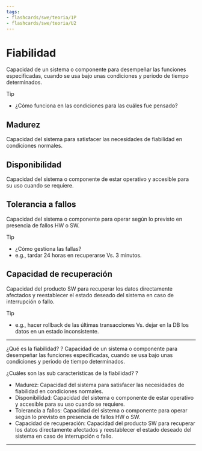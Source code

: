 ```yaml
---
tags:
- flashcards/swe/teoria/1P
- flashcards/swe/teoria/U2
---
```


# Fiabilidad

Capacidad de un sistema o componente para desempeñar las funciones especificadas, cuando se usa bajo unas condiciones y periodo de tiempo determinados.

> [!TIP]
>
> - ¿Cómo funciona en las condiciones para las cuáles fue pensado?

## Madurez

Capacidad del sistema para satisfacer las necesidades de fiabilidad en condiciones normales.

## Disponibilidad

Capacidad del sistema o componente de estar operativo y accesible para su uso cuando se requiere.

## Tolerancia a fallos

Capacidad del sistema o componente para operar según lo previsto en presencia de fallos HW o SW.

> [!TIP]
>
> - ¿Cómo gestiona las fallas?
> - e.g., tardar 24 horas en recuperarse Vs. 3 minutos.

## Capacidad de recuperación

Capacidad del producto SW para recuperar los datos directamente afectados y reestablecer el estado deseado del sistema en caso de interrupción o fallo.

> [!TIP]
>
> - e.g., hacer rollback de las últimas transacciones Vs. dejar en la DB los datos en un estado inconsistente.

---

¿Qué es la fiabilidad?
?
Capacidad de un sistema o componente para desempeñar las funciones especificadas, cuando se usa bajo unas condiciones y periodo de tiempo determinados.
<!--SR:!2025-05-05,1,230-->

¿Cuáles son las sub características de la fiabilidad?
?
- Madurez: Capacidad del sistema para satisfacer las necesidades de fiabilidad en condiciones normales.
- Disponibilidad: Capacidad del sistema o componente de estar operativo y accesible para su uso cuando se requiere.
- Tolerancia a fallos: Capacidad del sistema o componente para operar según lo previsto en presencia de fallos HW o SW.
- Capacidad de recuperación: Capacidad del producto SW para recuperar los datos directamente afectados y reestablecer el estado deseado del sistema en caso de interrupción o fallo.
<!--SR:!2025-05-05,1,230-->

---
